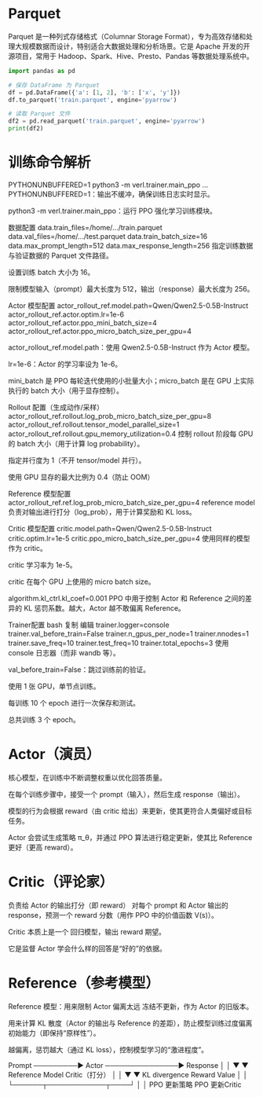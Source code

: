 # Parquet
Parquet 是一种列式存储格式（Columnar Storage Format），专为高效存储和处理大规模数据而设计，特别适合大数据处理和分析场景。它是 Apache 开发的开源项目，常用于 Hadoop、Spark、Hive、Presto、Pandas 等数据处理系统中。
```python
import pandas as pd

# 保存 DataFrame 为 Parquet
df = pd.DataFrame({'a': [1, 2], 'b': ['x', 'y']})
df.to_parquet('train.parquet', engine='pyarrow')

# 读取 Parquet 文件
df2 = pd.read_parquet('train.parquet', engine='pyarrow')
print(df2)
```

# 训练命令解析
PYTHONUNBUFFERED=1 python3 -m verl.trainer.main_ppo ...
PYTHONUNBUFFERED=1：输出不缓冲，确保训练日志实时显示。

python3 -m verl.trainer.main_ppo：运行 PPO 强化学习训练模块。

数据配置
data.train_files=/home/.../train.parquet
data.val_files=/home/.../test.parquet
data.train_batch_size=16
data.max_prompt_length=512
data.max_response_length=256
指定训练数据与验证数据的 Parquet 文件路径。

设置训练 batch 大小为 16。

限制模型输入（prompt）最大长度为 512，输出（response）最大长度为 256。

Actor 模型配置
actor_rollout_ref.model.path=Qwen/Qwen2.5-0.5B-Instruct
actor_rollout_ref.actor.optim.lr=1e-6
actor_rollout_ref.actor.ppo_mini_batch_size=4
actor_rollout_ref.actor.ppo_micro_batch_size_per_gpu=4

actor_rollout_ref.model.path：使用 Qwen2.5-0.5B-Instruct 作为 Actor 模型。

lr=1e-6：Actor 的学习率设为 1e-6。

mini_batch 是 PPO 每轮迭代使用的小批量大小；micro_batch 是在 GPU 上实际执行的 batch 大小（用于显存控制）。


Rollout 配置（生成动作/采样）
actor_rollout_ref.rollout.log_prob_micro_batch_size_per_gpu=8
actor_rollout_ref.rollout.tensor_model_parallel_size=1
actor_rollout_ref.rollout.gpu_memory_utilization=0.4
控制 rollout 阶段每 GPU 的 batch 大小（用于计算 log probability）。

指定并行度为 1（不开 tensor/model 并行）。

使用 GPU 显存的最大比例为 0.4（防止 OOM）

Reference 模型配置
actor_rollout_ref.ref.log_prob_micro_batch_size_per_gpu=4
reference model 负责对输出进行打分（log_prob），用于计算奖励和 KL loss。

Critic 模型配置
critic.model.path=Qwen/Qwen2.5-0.5B-Instruct
critic.optim.lr=1e-5
critic.ppo_micro_batch_size_per_gpu=4
使用同样的模型作为 critic。

critic 学习率为 1e-5。

critic 在每个 GPU 上使用的 micro batch size。

algorithm.kl_ctrl.kl_coef=0.001
PPO 中用于控制 Actor 和 Reference 之间的差异的 KL 惩罚系数。越大，Actor 越不敢偏离 Reference。


Trainer配置
bash
复制
编辑
trainer.logger=console
trainer.val_before_train=False
trainer.n_gpus_per_node=1
trainer.nnodes=1
trainer.save_freq=10
trainer.test_freq=10
trainer.total_epochs=3
使用 console 日志器（而非 wandb 等）。

val_before_train=False：跳过训练前的验证。

使用 1 张 GPU，单节点训练。

每训练 10 个 epoch 进行一次保存和测试。

总共训练 3 个 epoch。


# Actor（演员）
核心模型，在训练中不断调整权重以优化回答质量。

在每个训练步骤中，接受一个 prompt（输入），然后生成 response（输出）。

模型的行为会根据 reward（由 critic 给出）来更新，使其更符合人类偏好或目标任务。

Actor 会尝试生成策略 π_θ，并通过 PPO 算法进行稳定更新，使其比 Reference 更好（更高 reward）。

# Critic（评论家）
负责给 Actor 的输出打分（即 reward）
对每个 prompt 和 Actor 输出的 response，预测一个 reward 分数（用作 PPO 中的价值函数 V(s)）。

Critic 本质上是一个 回归模型，输出 reward 期望。

它是监督 Actor 学会什么样的回答是“好的”的依据。

# Reference（参考模型）
 Reference 模型：用来限制 Actor 偏离太远
冻结不更新，作为 Actor 的旧版本。

用来计算 KL 散度（Actor 的输出与 Reference 的差距），防止模型训练过度偏离初始能力（即保持“原样性”）。

越偏离，惩罚越大（通过 KL loss），控制模型学习的“激进程度”。

Prompt ─────────► Actor ───────────────► Response
                    │                        │
                    ▼                        ▼
             Reference Model          Critic（打分）
                    │                        │
                    ▼                        ▼
             KL divergence             Reward Value
                    │                        │
                    └──────┬────────────┬────┘
                           │            │
                    PPO 更新策略       PPO 更新Critic
